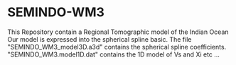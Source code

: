 # SEMINDO-WM3
This Repository contain a Regional  Tomographic model of the Indian Ocean
Our model is expressed into the spherical spline basic.
The file "SEMINDO_WM3_model3D.a3d" contains the spherical spline coefficients.
"SEMINDO_WM3.model1D.dat" contains the 1D model of Vs and Xi etc ...
